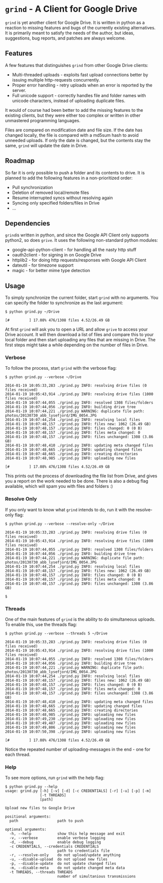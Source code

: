 `grind` - A Client for Google Drive
=========================================

`grind` is yet another client for Google Drive. It is written in python as a reaction to missing features and bugs of the currently existing alternatives. It is primarily meant to satisfy the needs of the author, but ideas, suggestions, bug reports, and patches are always welcome.

Features
--------

A few features that distinguishes `grind` from other Google Drive clients:

* Multi-threaded uploads - exploits fast upload connections better by issuing multiple http-requests concurrently.
* Proper error handling - retry uploads when an error is reported by the server.
* Full unicode support - correctly handles file and folder names with unicode characters, instead of uploading duplicate files.

It would of course had been better to add the missing features to the existing clients, but they were either too complex or written in other unmastered programming languages.

Files are compared on modification date and file size. If the date has changed locally, the file is compared with a md5sum hash to avoid unneeded uploads. If only the date is changed, but the contents stay the same, `grind` will update the date in Drive.

Roadmap
-------

So far it is only possible to push a folder and its contents to drive. It is planned to add the following features in a non-prioritized order:

* Pull synchronization
* Deletion of removed local/remote files
* Resume interrupted syncs without resolving again
* Syncing only specified folders/files in Drive
* ...

Dependencies
------------

`grind`is written in python, and since the Google API Client only supports python2, so does `grive`. It uses the following non-standard python modules:

* google-api-python-client - for handling all the nasty http stuff
* oauth2client - for signing in on Google Drive
* httplib2 - for doing http requests/responses with Google API Client
* dateutil - for timezone support
* magic - for better mime type detection

Usage
-----

To simply synchronize the current folder, start `grind` with no arguments. You can specify the folder to synchronize as the last argument:

```
$ python grind.py ~/Drive

[#         ] 17.08% 476/1308 files 4.52/26.49 GB
```

At first `grind` will ask you to open a URL and allow `grive` to access your Drive account. It will then download a list of files and compare this to your local folder and then start uploading any files that are missing in Drive. The first steps might take a while depending on the number of files in Drive.

### Verbose

To follow the process, start `grind` with the verbose flag:

```
$ python grind.py --verbose ~/Drive

2014-01-19 10:05:33,283 ./grind.py INFO: resolving drive files (0 files received)
2014-01-19 10:05:43,914 ./grind.py INFO: resolving drive files (1000 files received)
2014-01-19 10:07:44,055 ./grind.py INFO: resolved 1308 files/folders
2014-01-19 10:07:44,056 ./grind.py INFO: building drive tree
2014-01-19 10:07:44,221 ./grind.py WARNING: duplicate file path: photos/20130730_abb_lysefjord/IMG_0054.JPG
2014-01-19 10:07:44,254 ./grind.py INFO: resolving local files
2014-01-19 10:07:48,157 ./grind.py INFO: files new: 1062 (26.49 GB)
2014-01-19 10:07:48,157 ./grind.py INFO: files changed: 0 (0 B)
2014-01-19 10:07:48,157 ./grind.py INFO: files meta changed: 0
2014-01-19 10:07:48,157 ./grind.py INFO: files unchanged: 1308 (3.86 GB)
2014-01-19 10:07:48,410 ./grind.py INFO: updating meta changed files
2014-01-19 10:07:48,665 ./grind.py INFO: updating changed files
2014-01-19 10:07:48,665 ./grind.py INFO: creating directories
2014-01-19 10:07:48,985 ./grind.py INFO: uploading new files

[#         ] 17.08% 476/1308 files 4.52/26.49 GB
```

This prints out the process of downloading the file list from Drive, and gives you a report on the work needed to be done. There is also a debug flag available, which will spam you with files and folders :)

### Resolve Only

If you only want to know what `grind` intends to do, run it with the resolve-only flag:

```
$ python grind.py --verbose --resolve-only ~/Drive

2014-01-19 10:05:33,283 ./grind.py INFO: resolving drive files (0 files received)
2014-01-19 10:05:43,914 ./grind.py INFO: resolving drive files (1000 files received)
2014-01-19 10:07:44,055 ./grind.py INFO: resolved 1308 files/folders
2014-01-19 10:07:44,056 ./grind.py INFO: building drive tree
2014-01-19 10:07:44,221 ./grind.py WARNING: duplicate file path: photos/20130730_abb_lysefjord/IMG_0054.JPG
2014-01-19 10:07:44,254 ./grind.py INFO: resolving local files
2014-01-19 10:07:48,157 ./grind.py INFO: files new: 1062 (26.49 GB)
2014-01-19 10:07:48,157 ./grind.py INFO: files changed: 0 (0 B)
2014-01-19 10:07:48,157 ./grind.py INFO: files meta changed: 0
2014-01-19 10:07:48,157 ./grind.py INFO: files unchanged: 1308 (3.86 GB)

$
```

### Threads

One of the main features of `grind` is the ability to do simultaneous uploads. To enable this, use the threads flag:

```
$ python grind.py --verbose --threads 5 ~/Drive

2014-01-19 10:05:33,283 ./grind.py INFO: resolving drive files (0 files received)
2014-01-19 10:05:43,914 ./grind.py INFO: resolving drive files (1000 files received)
2014-01-19 10:07:44,055 ./grind.py INFO: resolved 1308 files/folders
2014-01-19 10:07:44,056 ./grind.py INFO: building drive tree
2014-01-19 10:07:44,221 ./grind.py WARNING: duplicate file path: photos/20130730_abb_lysefjord/IMG_0054.JPG
2014-01-19 10:07:44,254 ./grind.py INFO: resolving local files
2014-01-19 10:07:48,157 ./grind.py INFO: files new: 1062 (26.49 GB)
2014-01-19 10:07:48,157 ./grind.py INFO: files changed: 0 (0 B)
2014-01-19 10:07:48,157 ./grind.py INFO: files meta changed: 0
2014-01-19 10:07:48,157 ./grind.py INFO: files unchanged: 1308 (3.86 GB)
2014-01-19 10:07:48,410 ./grind.py INFO: updating meta changed files
2014-01-19 10:07:48,665 ./grind.py INFO: updating changed files
2014-01-19 10:07:48,665 ./grind.py INFO: creating directories
2014-01-19 10:07:48,985 ./grind.py INFO: uploading new files
2014-01-19 10:07:49,230 ./grind.py INFO: uploading new files
2014-01-19 10:07:49,487 ./grind.py INFO: uploading new files
2014-01-19 10:07:49,806 ./grind.py INFO: uploading new files
2014-01-19 10:07:50,398 ./grind.py INFO: uploading new files

[#         ] 17.08% 476/1308 files 4.52/26.49 GB
```

Notice the repeated number of uploading-messages in the end - one for each thread.

### Help

To see more options, run `grind` with the help flag:

```
$ python grind.py --help
usage: grind.py [-h] [-v] [-d] [-c CREDENTIALS] [-r] [-u] [-p] [-m]
                [-t THREADS]
                [path]

Upload new files to Google Drive

positional arguments:
  path                  path to push

optional arguments:
  -h, --help            show this help message and exit
  -v, --verbose         enable verbose logging
  -d, --debug           enable debug logging
  -c CREDENTIALS, --credentials CREDENTIALS
                        path to credentials file
  -r, --resolve-only    do not upload/update anything
  -u, --disable-upload  do not upload new files
  -p, --disable-update  do not update changed files
  -m, --disable-meta    do not update changed meta data
  -t THREADS, --threads THREADS
                        number of simultanious transmissions
```
